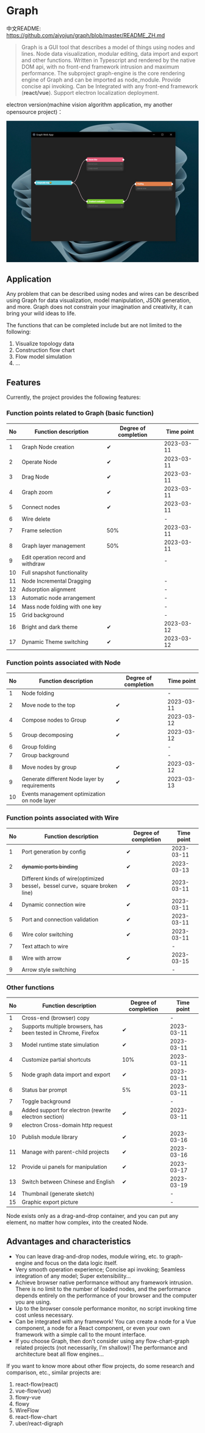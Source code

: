 # Graph

中文README: https://github.com/aiyojun/graph/blob/master/README_ZH.md

> Graph is a GUI tool that describes a model of things using nodes and lines.
> Node data visualization, modular editing, data import and export and other functions.
> Written in Typescript and rendered by the native DOM api, with no front-end framework intrusion and maximum performance.
> The subproject graph-engine is the core rendering engine of Graph and can be imported as node_module.
> Provide concise api invoking.
> Can be Integrated with any front-end framework (**react/vue**).
> Support electron localization deployment.

electron version(machine vision algorithm application, my another opensource project)：

![image](https://github.com/aiyojun/graph/blob/master/electron-app.png)

## Application

Any problem that can be described using nodes and wires can be described using Graph for data visualization, model manipulation, JSON generation, and more.
Graph does not constrain your imagination and creativity, it can bring your wild ideas to life.

The functions that can be completed include but are not limited to the following:

1. Visualize topology data
2. Construction flow chart
3. Flow model simulation
4. ...

## Features

Currently, the project provides the following features:

### Function points related to Graph (basic function)
| No  | Function description               | Degree of completion | Time point |
|-----|------------------------------------|----------------------|------------|
| 1   | Graph Node creation                | ✔                    | 2023-03-11 |
| 2   | Operate Node                       | ✔                    | 2023-03-11 |
| 3   | Drag Node                          | ✔                    | 2023-03-11 |
| 4   | Graph zoom                         | ✔                    | 2023-03-11 |
| 5   | Connect nodes                      | ✔                    | 2023-03-11 |
| 6   | Wire delete                        |                      | -          |
| 7   | Frame selection                    | 50%                  | 2023-03-11 |
| 8   | Graph layer management             | 50%                  | 2023-03-11 |
| 9   | Edit operation record and withdraw |                      | -          |
| 10  | Full snapshot functionality        |                      |            |
| 11  | Node Incremental Dragging          |                      | -          |
| 12  | Adsorption alignment               |                      | -          |
| 13  | Automatic node arrangement         |                      | -          |
| 14  | Mass node folding with one key     |                      | -          |
| 15  | Grid background                    |                      | -          |
| 16  | Bright and dark theme              | ✔                    | 2023-03-12 |
| 17  | Dynamic Theme switching            | ✔                    | 2023-03-12 |

### Function points associated with Node
| No  | Function description                          | Degree of completion | Time point |
|-----|-----------------------------------------------|----------------------|------------|
| 1   | Node folding                                  |                      | -          |
| 2   | Move node to the top                          | ✔                    | 2023-03-11 |
| 4   | Compose nodes to Group                        | ✔                    | 2023-03-12 |
| 5   | Group decomposing                             | ✔                    | 2023-03-12 |
| 6   | Group folding                                 |                      | -          |
| 7   | Group background                              |                      | -          |
| 8   | Move nodes by group                           | ✔                    | 2023-03-12 |
| 9   | Generate different Node layer by requirements | ✔                    | 2023-03-13 |
| 10  | Events management optimization on node layer  |                      |            |

### Function points associated with Wire
| No  | Function description                                                      | Degree of completion | Time point |
|-----|---------------------------------------------------------------------------|----------------------|------------|
| 1   | Port generation by config                                                 | ✔                    | 2023-03-11 |
| 2   | ~~dynamic ports binding~~                                                 | ✔                    | 2023-03-13 |
| 3   | Different kinds of wire(optimized bessel，bessel curve，square broken line) | ✔                    | 2023-03-11 |
| 4   | Dynamic connection wire                                                   | ✔                    | 2023-03-11 |
| 5   | Port and connection validation                                            | ✔                    | 2023-03-11 |
| 6   | Wire color switching                                                      | ✔                    | 2023-03-11 |
| 7   | Text attach to wire                                                       |                      | -          |
| 8   | Wire with arrow                                                           | ✔                    | 2023-03-15 |
| 9   | Arrow style switching                                                     |                      | -          |

### Other functions
| No  | Function description                                           | Degree of completion | Time point |
|-----|----------------------------------------------------------------|----------------------|------------|
| 1   | Cross-end (browser) copy                                       |                      | -          |
| 2   | Supports multiple browsers, has been tested in Chrome, Firefox | ✔                    | 2023-03-11 |
| 3   | Model runtime state simulation                                 | ✔                    | 2023-03-11 |
| 4   | Customize partial shortcuts                                    | 10%                  | 2023-03-11 |
| 5   | Node graph data import and export                              | ✔                    | 2023-03-11 |
| 6   | Status bar prompt                                              | 5%                   | 2023-03-11 |
| 7   | Toggle background                                              |                      | -          |
| 8   | Added support for electron (rewrite electron section)          | ✔                    | 2023-03-11 |
| 9   | electron Cross-domain http request                             |                      |            |
| 10  | Publish module library                                         | ✔                    | 2023-03-16 |
| 11  | Manage with parent-child projects                              | ✔                    | 2023-03-16 |
| 12  | Provide ui panels for manipulation                             | ✔                    | 2023-03-17 |
| 13  | Switch between Chinese and English                             | ✔                    | 2023-03-19 |
| 14  | Thumbnail (generate sketch)                                    |                      | -          |
| 15  | Graphic export picture                                         |                      | -          |

Node exists only as a drag-and-drop container, and you can put any element, no matter how complex, into the created Node.

## Advantages and characteristics

- You can leave drag-and-drop nodes, module wiring, etc. to graph-engine and focus on the data logic itself.
- Very smooth operation experience; Concise api invoking; Seamless integration of any model; Super extensibility...
- Achieve browser native performance without any framework intrusion. There is no limit to the number of loaded nodes, and the performance depends entirely on the performance of your browser and the computer you are using.
- Up to the browser console performance monitor, no script invoking time cost unless necessary.
- Can be integrated with any framework! You can create a node for a Vue component, a node for a React component, or even your own framework with a simple call to the mount interface.
- If you choose Graph, then don't consider using any flow-chart-graph related projects (not necessarily, I'm shallow)! The performance and architecture beat all flow engines...

If you want to know more about other flow projects, do some research and comparison, etc., similar projects are:

1. react-flow(react)
2. vue-flow(vue)
3. flowy-vue
4. flowy
5. WireFlow
6. react-flow-chart
7. uber/react-digraph

